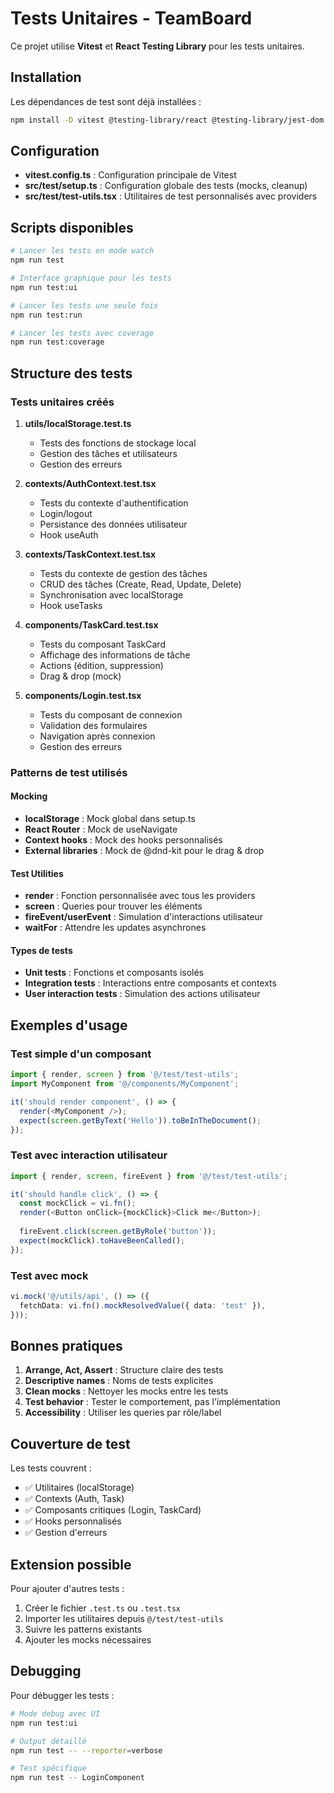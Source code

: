 # Tests Unitaires - TeamBoard

Ce projet utilise **Vitest** et **React Testing Library** pour les tests unitaires.

## Installation

Les dépendances de test sont déjà installées :
```bash
npm install -D vitest @testing-library/react @testing-library/jest-dom @testing-library/user-event jsdom
```

## Configuration

- **vitest.config.ts** : Configuration principale de Vitest
- **src/test/setup.ts** : Configuration globale des tests (mocks, cleanup)
- **src/test/test-utils.tsx** : Utilitaires de test personnalisés avec providers

## Scripts disponibles

```bash
# Lancer les tests en mode watch
npm run test

# Interface graphique pour les tests
npm run test:ui

# Lancer les tests une seule fois
npm run test:run

# Lancer les tests avec coverage
npm run test:coverage
```

## Structure des tests

### Tests unitaires créés

1. **utils/localStorage.test.ts**
   - Tests des fonctions de stockage local
   - Gestion des tâches et utilisateurs
   - Gestion des erreurs

2. **contexts/AuthContext.test.tsx**
   - Tests du contexte d'authentification
   - Login/logout
   - Persistance des données utilisateur
   - Hook useAuth

3. **contexts/TaskContext.test.tsx**
   - Tests du contexte de gestion des tâches
   - CRUD des tâches (Create, Read, Update, Delete)
   - Synchronisation avec localStorage
   - Hook useTasks

4. **components/TaskCard.test.tsx**
   - Tests du composant TaskCard
   - Affichage des informations de tâche
   - Actions (édition, suppression)
   - Drag & drop (mock)

5. **components/Login.test.tsx**
   - Tests du composant de connexion
   - Validation des formulaires
   - Navigation après connexion
   - Gestion des erreurs

### Patterns de test utilisés

#### Mocking
- **localStorage** : Mock global dans setup.ts
- **React Router** : Mock de useNavigate
- **Context hooks** : Mock des hooks personnalisés
- **External libraries** : Mock de @dnd-kit pour le drag & drop

#### Test Utilities
- **render** : Fonction personnalisée avec tous les providers
- **screen** : Queries pour trouver les éléments
- **fireEvent/userEvent** : Simulation d'interactions utilisateur
- **waitFor** : Attendre les updates asynchrones

#### Types de tests
- **Unit tests** : Fonctions et composants isolés
- **Integration tests** : Interactions entre composants et contexts
- **User interaction tests** : Simulation des actions utilisateur

## Exemples d'usage

### Test simple d'un composant
```typescript
import { render, screen } from '@/test/test-utils';
import MyComponent from '@/components/MyComponent';

it('should render component', () => {
  render(<MyComponent />);
  expect(screen.getByText('Hello')).toBeInTheDocument();
});
```

### Test avec interaction utilisateur
```typescript
import { render, screen, fireEvent } from '@/test/test-utils';

it('should handle click', () => {
  const mockClick = vi.fn();
  render(<Button onClick={mockClick}>Click me</Button>);
  
  fireEvent.click(screen.getByRole('button'));
  expect(mockClick).toHaveBeenCalled();
});
```

### Test avec mock
```typescript
vi.mock('@/utils/api', () => ({
  fetchData: vi.fn().mockResolvedValue({ data: 'test' }),
}));
```

## Bonnes pratiques

1. **Arrange, Act, Assert** : Structure claire des tests
2. **Descriptive names** : Noms de tests explicites
3. **Clean mocks** : Nettoyer les mocks entre les tests
4. **Test behavior** : Tester le comportement, pas l'implémentation
5. **Accessibility** : Utiliser les queries par rôle/label

## Couverture de test

Les tests couvrent :
- ✅ Utilitaires (localStorage)
- ✅ Contexts (Auth, Task)
- ✅ Composants critiques (Login, TaskCard)
- ✅ Hooks personnalisés
- ✅ Gestion d'erreurs

## Extension possible

Pour ajouter d'autres tests :
1. Créer le fichier `.test.ts` ou `.test.tsx`
2. Importer les utilitaires depuis `@/test/test-utils`
3. Suivre les patterns existants
4. Ajouter les mocks nécessaires

## Debugging

Pour débugger les tests :
```bash
# Mode debug avec UI
npm run test:ui

# Output détaillé
npm run test -- --reporter=verbose

# Test spécifique
npm run test -- LoginComponent
```